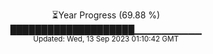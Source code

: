 <p align="center">
⏳Year Progress (69.88 %) <br>
████████████████████▁▁▁▁▁▁▁▁▁▁ <br>
<sub>Updated: Wed, 13 Sep 2023 01:10:42 GMT</sub>
</p>

